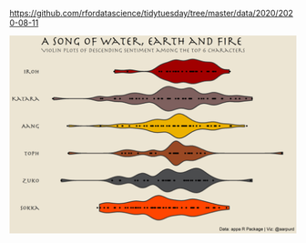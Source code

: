 https://github.com/rfordatascience/tidytuesday/tree/master/data/2020/2020-08-11

![alt text](https://github.com/apurdy/TidyTuesday/blob/master/2020-33/tidytuesday_2020_33_AvatarViolin.png)
